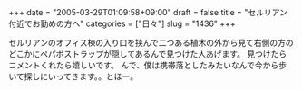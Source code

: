 +++
date = "2005-03-29T01:09:58+09:00"
draft = false
title = "セルリアン付近でお勤めの方へ"
categories = ["日々"]
slug = "1436"
+++

セルリアンのオフィス棟の入り口を挟んで二つある植木の外から見て右側の方のどこかにペパボストラップが隠してあるんで見つけた人あげます。
見つけたらコメントくれたら嬉しいです。
んで、僕は携帯落としたみたいなんで今から歩いて探しにいってきます。。とほー。
